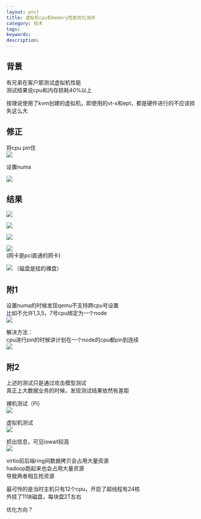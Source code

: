 ```yaml
---
layout: post
title: 虚拟机cpu和memory性能优化测评
category: 技术
tags: 
keywords: 
description: 
---
```


## 背景 ##

有兄弟在客户那测试虚拟机性能  
测试结果说cpu和内存损耗40%以上  

按理说使用了kvm创建的虚拟机，即使用的vt-x和ept，都是硬件进行的不应该损失这么大  

## 修正 ##

将cpu pin住  
![](http://i.imgur.com/jSmJBKu.png)

设置numa

![](http://i.imgur.com/wi2ecdH.png)


## 结果 ##

![](http://i.imgur.com/nmFwpVH.png)  

![](http://i.imgur.com/csG07A6.png)  

![](http://i.imgur.com/XF64Fx1.png)  

![](http://i.imgur.com/VG0fToA.png)  
(网卡是pci直通的网卡)  

![](http://i.imgur.com/nLzgDVB.png)
（磁盘是挂的裸盘）


## 附1 ##

设置numa的时候发现qemu不支持跨cpu号设置  
比如不允许1,3,5，7号cpu绑定为一个node  
![](http://i.imgur.com/zEMXYil.jpg)  

解决方法：  
cpu进行pin的时候讲计划在一个node的cpu都pin到连续  
![](http://i.imgur.com/vbiHnqO.jpg)

## 附2 ##

上述的测试只是通过攻击模型测试  
真正上大数据业务的时候，发现测试结果依然有差距  

裸机测试（Pi）  
![](http://i.imgur.com/KNeYb1A.png)  

虚拟机测试  
![](http://i.imgur.com/ge71cjV.png)  

抓出信息，可见iowait较高  
![](http://i.imgur.com/xSLRXV1.png)  

virtio前后端ring间数据拷贝会占用大量资源  
hadoop跑起来也会占用大量资源  
导致两者相互抢资源  

最可怜的是当时主机只有12个cpu，开启了超线程有24核  
外挂了11块磁盘，每块盘2T左右  


优化方向？
